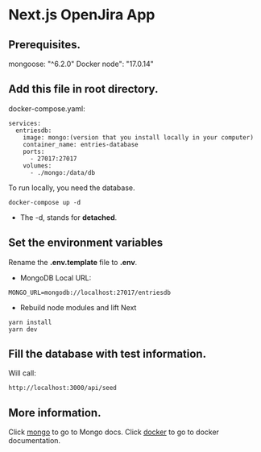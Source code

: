# Next.js OpenJira App

## Prerequisites.
mongoose: "^6.2.0"
Docker
node": "17.0.14"

## Add this file in root directory.

docker-compose.yaml:
```
services:
  entriesdb:
    image: mongo:(version that you install locally in your computer)
    container_name: entries-database
    ports:
      - 27017:27017
    volumes:
      - ./mongo:/data/db
```


To run locally, you need the database.
```
docker-compose up -d
```

* The -d, stands for __detached__.


## Set the environment variables
Rename the __.env.template__ file to __.env__.
* MongoDB Local URL:
```
MONGO_URL=mongodb://localhost:27017/entriesdb
```

* Rebuild node modules and lift Next
```
yarn install
yarn dev
```


## Fill the database with test information.

Will call:
```
http://localhost:3000/api/seed
```


## More information.


Click [mongo](https://www.mongodb.com/) to go to Mongo docs. 
Click [docker](https://www.docker.com/) to go to docker documentation.









